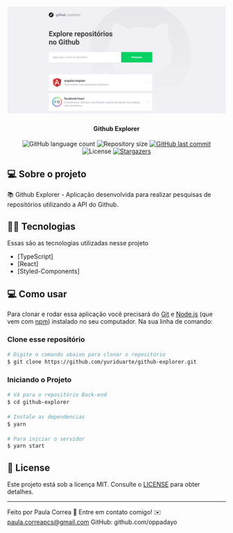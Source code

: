 <h1 align="center">
    <img alt="github-explorer" title="#github-exporer" src="./assets/hero.png" />
</h1>

<h4 align="center"> 
	Github Explorer
</h4>

<p align="center">
  <img alt="GitHub language count" src="https://img.shields.io/github/languages/count/Oppadayo/github-explorer?color=%2304D361">

  <img alt="Repository size" src="https://img.shields.io/github/repo-size/Oppadayo/github-explorer">	
  
  <a href="https://github.com/Oppadayo/github-explorer/commits/master">
    <img alt="GitHub last commit" src="https://img.shields.io/github/last-commit/Oppadayo/github-explorer">
  </a>

  <img alt="License" src="https://img.shields.io/badge/license-MIT-brightgreen">
   <a href="https://github.com/Oppadayo/github-explorer/stargazers">
    <img alt="Stargazers" src="https://img.shields.io/github/stars/Oppadayo/github-explorer?style=social">
  </a>
</p>


## 💻 Sobre o projeto

📚 Github Explorer - Aplicação desenvolvida para realizar pesquisas de repositórios utilizando a API do Github.

## 👨‍💻 Tecnologias

Essas são as tecnologias utilizadas nesse projeto
 
- [TypeScript]
- [React]
- [Styled-Components]

## 💻 Como usar

Para clonar e rodar essa aplicação você precisará do [Git](https://git-scm.com) e [Node.js](https://nodejs.org/en/download/) (que vem com [npm](http://npmjs.com)) instalado no seu computador. 
Na sua linha de comando:

### Clone esse repositório
```bash
# Digite o comando abaixo para clonar o repositório
$ git clone https://github.com/yuriduarte/github-explorer.git
```

### Iniciando o Projeto

```bash
# Vá para o repositório Back-end
$ cd github-explorer

# Instale as dependencias
$ yarn

# Para iniciar o servidor
$ yarn start
```


## 📝 License

Este projeto está sob a licença MIT. Consulte o [LICENSE](LICENSE.md) para obter detalhes.

---

Feito por Paula Correa 👋 Entre em contato comigo! ✉️ paula.correapcs@gmail.com   GitHub: github.com/oppadayo

